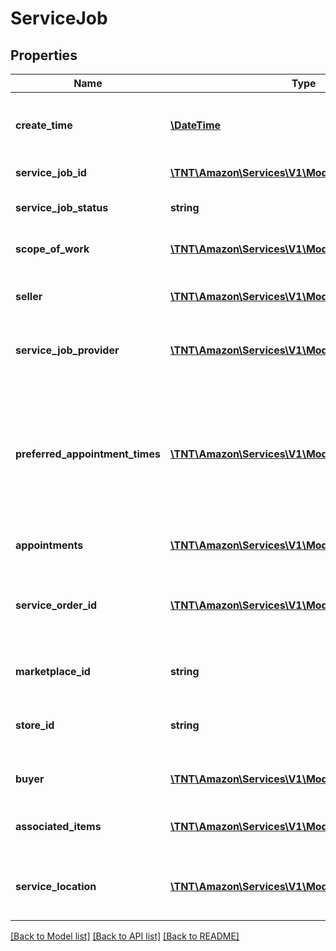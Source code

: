# ServiceJob

## Properties
Name | Type | Description | Notes
------------ | ------------- | ------------- | -------------
**create_time** | [**\DateTime**](\DateTime.md) | The date and time of the creation of the job in ISO 8601 format. | [optional] 
**service_job_id** | [**\TNT\Amazon\Services\V1\Model\ServiceJobId**](ServiceJobId.md) | The service job identifier. | [optional] 
**service_job_status** | **string** | The status of the service job. | [optional] 
**scope_of_work** | [**\TNT\Amazon\Services\V1\Model\ScopeOfWork**](ScopeOfWork.md) | The scope of work for the order. | [optional] 
**seller** | [**\TNT\Amazon\Services\V1\Model\Seller**](Seller.md) | Information about the seller of the service job. | [optional] 
**service_job_provider** | [**\TNT\Amazon\Services\V1\Model\ServiceJobProvider**](ServiceJobProvider.md) | Information about the service job provider. | [optional] 
**preferred_appointment_times** | [**\TNT\Amazon\Services\V1\Model\AppointmentTime[]**](AppointmentTime.md) | A list of appointment windows preferred by the buyer. Included only if the buyer selected appointment windows when creating the order. | [optional] 
**appointments** | [**\TNT\Amazon\Services\V1\Model\Appointment[]**](Appointment.md) | A list of appointments. | [optional] 
**service_order_id** | [**\TNT\Amazon\Services\V1\Model\OrderId**](OrderId.md) | The Amazon-defined identifier for an order placed by the buyer in 3-7-7 format. | [optional] 
**marketplace_id** | **string** | The marketplace identifier. | [optional] 
**store_id** | **string** | The Amazon-defined identifier for the region scope. | [optional] 
**buyer** | [**\TNT\Amazon\Services\V1\Model\Buyer**](Buyer.md) | Information about the buyer. | [optional] 
**associated_items** | [**\TNT\Amazon\Services\V1\Model\AssociatedItem[]**](AssociatedItem.md) | A list of items associated with the service job. | [optional] 
**service_location** | [**\TNT\Amazon\Services\V1\Model\ServiceLocation**](ServiceLocation.md) | Information about the location of the service job. | [optional] 

[[Back to Model list]](../README.md#documentation-for-models) [[Back to API list]](../README.md#documentation-for-api-endpoints) [[Back to README]](../README.md)


